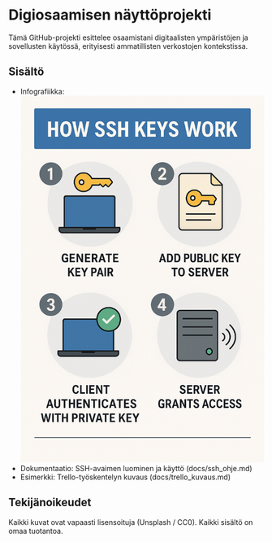 # Digiosaamisen näyttöprojekti

Tämä GitHub-projekti esittelee osaamistani digitaalisten ympäristöjen ja sovellusten käytössä, erityisesti ammatillisten verkostojen kontekstissa.

## Sisältö
- Infografiikka: ![How SSH Keys Work](https://github.com/Tuomas404/digiosaaminen-naytto/raw/main/digiosaaminen-naytto/docs/How%20SSH%20Keys%20Work.png)
- Dokumentaatio: SSH-avaimen luominen ja käyttö (docs/ssh_ohje.md)
- Esimerkki: Trello-työskentelyn kuvaus (docs/trello_kuvaus.md)

## Tekijänoikeudet
Kaikki kuvat ovat vapaasti lisensoituja (Unsplash / CC0). Kaikki sisältö on omaa tuotantoa.
